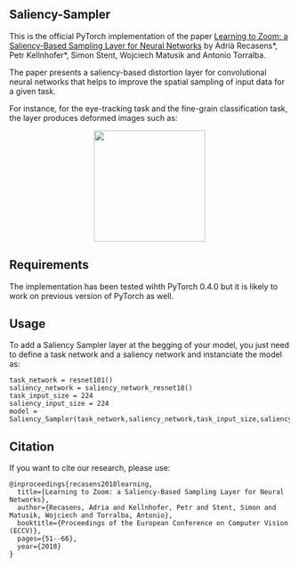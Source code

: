 ## Saliency-Sampler
This is the official PyTorch implementation of the paper [Learning to Zoom: a Saliency-Based Sampling Layer for Neural Networks](http://openaccess.thecvf.com/content_ECCV_2018/papers/Adria_Recasens_Learning_to_Zoom_ECCV_2018_paper.pdf) by Adrià Recasens*, Petr Kellnhofer*, Simon Stent, Wojciech Matusik and Antonio Torralba.

The paper presents a saliency-based distortion layer for convolutional neural networks that helps to improve the spatial sampling of input data for a given task.

For instance, for the eye-tracking task and the fine-grain classification task, the layer produces deformed images such as:

<div align="center">
<img src="https://raw.githubusercontent.com/recasens/Saliency-Sampler/master/images/augmentation_image.png" height="200px">
</div>


## Requirements
The implementation has been tested wihth PyTorch 0.4.0 but it is likely to work on previous version of PyTorch as well. 

## Usage
To add a Saliency Sampler layer at the begging of your model, you just need to define a task network and a saliency network and instanciate the model as:
```
task_network = resnet101()
saliency_network = saliency_network_resnet18()
task_input_size = 224
saliency_input_size = 224
model = Saliency_Sampler(task_network,saliency_network,task_input_size,saliency_input_size)
```


## Citation
If you want to cite our research, please use:
```
@inproceedings{recasens2018learning,
  title={Learning to Zoom: a Saliency-Based Sampling Layer for Neural Networks},
  author={Recasens, Adria and Kellnhofer, Petr and Stent, Simon and Matusik, Wojciech and Torralba, Antonio},
  booktitle={Proceedings of the European Conference on Computer Vision (ECCV)},
  pages={51--66},
  year={2018}
}
```